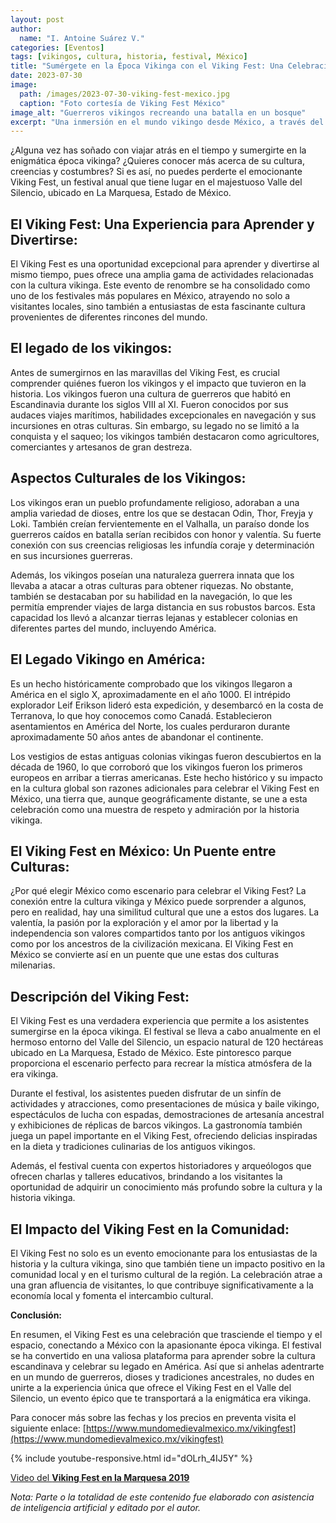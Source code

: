 ```yaml
---
layout: post
author:
  name: "I. Antoine Suárez V."
categories: [Eventos]
tags: [vikingos, cultura, historia, festival, México]
title: "Sumérgete en la Época Vikinga con el Viking Fest: Una Celebración Épica de la Cultura Escandinava en México"
date: 2023-07-30
image:
  path: /images/2023-07-30-viking-fest-mexico.jpg
  caption: "Foto cortesía de Viking Fest México"
image_alt: "Guerreros vikingos recreando una batalla en un bosque"
excerpt: "Una inmersión en el mundo vikingo desde México, a través del Viking Fest en el Valle del Silencio: historia, cultura, batallas, música, gastronomía y más en un entorno natural único."
---
```


¿Alguna vez has soñado con viajar atrás en el tiempo y sumergirte en la enigmática época vikinga? ¿Quieres conocer más acerca de su cultura, creencias y costumbres? Si es así, no puedes perderte el emocionante Viking Fest, un festival anual que tiene lugar en el majestuoso Valle del Silencio, ubicado en La Marquesa, Estado de México.

## **El Viking Fest: Una Experiencia para Aprender y Divertirse:**

El Viking Fest es una oportunidad excepcional para aprender y divertirse al mismo tiempo, pues ofrece una amplia gama de actividades relacionadas con la cultura vikinga. Este evento de renombre se ha consolidado como uno de los festivales más populares en México, atrayendo no solo a visitantes locales, sino también a entusiastas de esta fascinante cultura provenientes de diferentes rincones del mundo.

## **El legado de los vikingos:**

Antes de sumergirnos en las maravillas del Viking Fest, es crucial comprender quiénes fueron los vikingos y el impacto que tuvieron en la historia. Los vikingos fueron una cultura de guerreros que habitó en Escandinavia durante los siglos VIII al XI. Fueron conocidos por sus audaces viajes marítimos, habilidades excepcionales en navegación y sus incursiones en otras culturas. Sin embargo, su legado no se limitó a la conquista y el saqueo; los vikingos también destacaron como agricultores, comerciantes y artesanos de gran destreza.

## **Aspectos Culturales de los Vikingos:**

Los vikingos eran un pueblo profundamente religioso, adoraban a una amplia variedad de dioses, entre los que se destacan Odin, Thor, Freyja y Loki. También creían fervientemente en el Valhalla, un paraíso donde los guerreros caídos en batalla serían recibidos con honor y valentía. Su fuerte conexión con sus creencias religiosas les infundía coraje y determinación en sus incursiones guerreras.

Además, los vikingos poseían una naturaleza guerrera innata que los llevaba a atacar a otras culturas para obtener riquezas. No obstante, también se destacaban por su habilidad en la navegación, lo que les permitía emprender viajes de larga distancia en sus robustos barcos. Esta capacidad los llevó a alcanzar tierras lejanas y establecer colonias en diferentes partes del mundo, incluyendo América.

## **El Legado Vikingo en América:**

Es un hecho históricamente comprobado que los vikingos llegaron a América en el siglo X, aproximadamente en el año 1000. El intrépido explorador Leif Erikson lideró esta expedición, y desembarcó en la costa de Terranova, lo que hoy conocemos como Canadá. Establecieron asentamientos en América del Norte, los cuales perduraron durante aproximadamente 50 años antes de abandonar el continente.

Los vestigios de estas antiguas colonias vikingas fueron descubiertos en la década de 1960, lo que corroboró que los vikingos fueron los primeros europeos en arribar a tierras americanas. Este hecho histórico y su impacto en la cultura global son razones adicionales para celebrar el Viking Fest en México, una tierra que, aunque geográficamente distante, se une a esta celebración como una muestra de respeto y admiración por la historia vikinga.

## **El Viking Fest en México: Un Puente entre Culturas:**

¿Por qué elegir México como escenario para celebrar el Viking Fest? La conexión entre la cultura vikinga y México puede sorprender a algunos, pero en realidad, hay una similitud cultural que une a estos dos lugares. La valentía, la pasión por la exploración y el amor por la libertad y la independencia son valores compartidos tanto por los antiguos vikingos como por los ancestros de la civilización mexicana. El Viking Fest en México se convierte así en un puente que une estas dos culturas milenarias.

## **Descripción del Viking Fest:**

El Viking Fest es una verdadera experiencia que permite a los asistentes sumergirse en la época vikinga. El festival se lleva a cabo anualmente en el hermoso entorno del Valle del Silencio, un espacio natural de 120 hectáreas ubicado en La Marquesa, Estado de México. Este pintoresco parque proporciona el escenario perfecto para recrear la mística atmósfera de la era vikinga.

Durante el festival, los asistentes pueden disfrutar de un sinfín de actividades y atracciones, como presentaciones de música y baile vikingo, espectáculos de lucha con espadas, demostraciones de artesanía ancestral y exhibiciones de réplicas de barcos vikingos. La gastronomía también juega un papel importante en el Viking Fest, ofreciendo delicias inspiradas en la dieta y tradiciones culinarias de los antiguos vikingos.

Además, el festival cuenta con expertos historiadores y arqueólogos que ofrecen charlas y talleres educativos, brindando a los visitantes la oportunidad de adquirir un conocimiento más profundo sobre la cultura y la historia vikinga.

## **El Impacto del Viking Fest en la Comunidad:**

El Viking Fest no solo es un evento emocionante para los entusiastas de la historia y la cultura vikinga, sino que también tiene un impacto positivo en la comunidad local y en el turismo cultural de la región. La celebración atrae a una gran afluencia de visitantes, lo que contribuye significativamente a la economía local y fomenta el intercambio cultural.

**Conclusión:**

En resumen, el Viking Fest es una celebración que trasciende el tiempo y el espacio, conectando a México con la apasionante época vikinga. El festival se ha convertido en una valiosa plataforma para aprender sobre la cultura escandinava y celebrar su legado en América. Así que si anhelas adentrarte en un mundo de guerreros, dioses y tradiciones ancestrales, no dudes en unirte a la experiencia única que ofrece el Viking Fest en el Valle del Silencio, un evento épico que te transportará a la enigmática era vikinga.

Para conocer más sobre las fechas y los precios en preventa visita el siguiente enlace: [https://www.mundomedievalmexico.mx/vikingfest](https://www.mundomedievalmexico.mx/vikingfest)

{% include youtube-responsive.html id="dOLrh_4IJ5Y" %}

[Video del **Viking Fest en la Marquesa 2019**](https://youtu.be/dOLrh_4IJ5Y)

_Nota: Parte o la totalidad de este contenido fue elaborado con asistencia de inteligencia artificial y editado por el autor._
